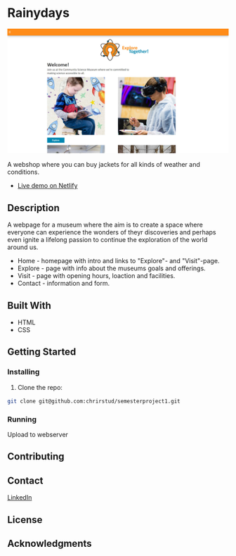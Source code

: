 # Rainydays

![image](/images/community-science-museum_homepage.jpg)

A webshop where you can buy jackets for all kinds of weather and conditions.

- [Live demo on Netlify](https://admiring-cray-a4d662.netlify.app/)

## Description

A webpage for a museum where the aim is to create a space where everyone can experience the wonders of theyr discoveries and perhaps even ignite a lifelong passion to continue the exploration of the world around us.

- Home - homepage with intro and links to "Explore"- and "Visit"-page.
- Explore - page with info about the museums goals and offerings.
- Visit - page with opening hours, loaction and facilities.
- Contact - information and form.

## Built With

- HTML
- CSS

## Getting Started

### Installing

1. Clone the repo:

```bash
git clone git@github.com:chrirstud/semesterproject1.git
```

### Running

Upload to webserver

## Contributing

## Contact

[LinkedIn](https://www.linkedin.com/in/christer-olsen-b557ab1b4/)

## License

## Acknowledgments
